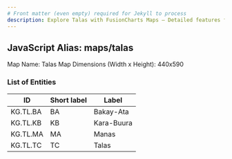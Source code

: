```yaml
---
# Front matter (even empty) required for Jekyll to process
description: Explore Talas with FusionCharts Maps – Detailed features for seamless integration. Try now & enhance your data visualization today! 
---
```


## JavaScript Alias: maps/talas

Map Name: Talas Map
Dimensions (Width x Height): 440x590

### List of Entities

ID | Short label | Label
---|---|---|
KG.TL.BA|BA|Bakay-Ata
KG.TL.KB|KB|Kara-Buura
KG.TL.MA|MA|Manas
KG.TL.TC|TC|Talas